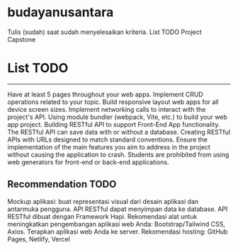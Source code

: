 # budayanusantara
Tulis (sudah) saat sudah menyelesaikan kriteria.
List TODO Project Capstone 
# List TODO 
----------------------------------------------
Have at least 5 pages throughout your web apps.
Implement CRUD operations related to your topic.
Build responsive layout web apps for all device screen sizes.
Implement networking calls to interact with the project's API.
Using module bundler (webpack, Vite, etc.) to build your web app project.
Building RESTful API to support Front-End App functionality.
The RESTful API can save data with or without a database.
Creating RESTful APIs with URLs designed to match standard conventions.
Ensure the implementation of the main features you aim to address in the project without causing the application to crash.
Students are prohibited from using web generators for front-end or back-end applications.

Recommendation TODO
-----------------------------------------------
Mockup aplikasi: buat representasi visual dari desain aplikasi dan antarmuka pengguna.
API RESTful dapat menyimpan data ke database.
API RESTful dibuat dengan Framework Hapi.
Rekomendasi alat untuk meningkatkan pengembangan aplikasi web Anda: Bootstrap/Tailwind CSS, Axios.
Terapkan aplikasi web Anda ke server. Rekomendasi hosting: GitHub Pages, Netlify, Vercel
